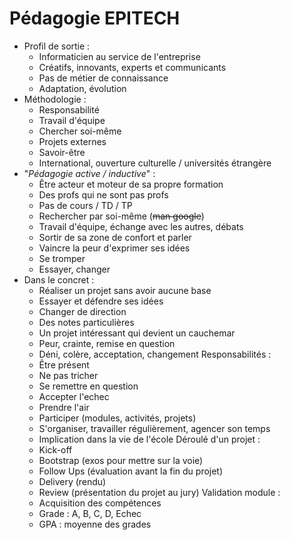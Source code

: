 # Pédagogie EPITECH
- Profil de sortie :
    - Informaticien au service de l'entreprise
    - Créatifs, innovants, experts et communicants
    - Pas de métier de connaissance
    - Adaptation, évolution
- Méthodologie :
    - Responsabilité
    - Travail d'équipe
    - Chercher soi-même
    - Projets externes
    - Savoir-être
    - International, ouverture culturelle / universités étrangère
- "*Pédagogie active / inductive*" :
    - Être acteur et moteur de sa propre formation
    - Des profs qui ne sont pas profs
    - Pas de cours / TD / TP
    - Rechercher par soi-même (~~man google~~)
    - Travail d'équipe, échange avec les autres, débats
    - Sortir de sa zone de confort et parler
    - Vaincre la peur d'exprimer ses idées
    - Se tromper
    - Essayer, changer
- Dans le concret :
    - Réaliser un projet sans avoir aucune base
    - Essayer et défendre ses idées
    - Changer de direction
    - Des notes particulières
    - Un projet intéressant qui devient un cauchemar
    - Peur, crainte, remise en question
    - Déni, colère, acceptation, changement
Responsabilités :
    - Être présent
    - Ne pas tricher
    - Se remettre en question
    - Accepter l'echec
    - Prendre l'air
    - Participer (modules, activités, projets)
    - S'organiser, travailler régulièrement, agencer son temps
    - Implication dans la vie de l'école
Déroulé d'un projet :
    - Kick-off
    - Bootstrap (exos pour mettre sur la voie)
    - Follow Ups (évaluation avant la fin du projet)
    - Delivery (rendu)
    - Review (présentation du projet au jury)
Validation module :
    - Acquisition des compétences
    - Grade : A, B, C, D, Echec
    - GPA : moyenne des grades
